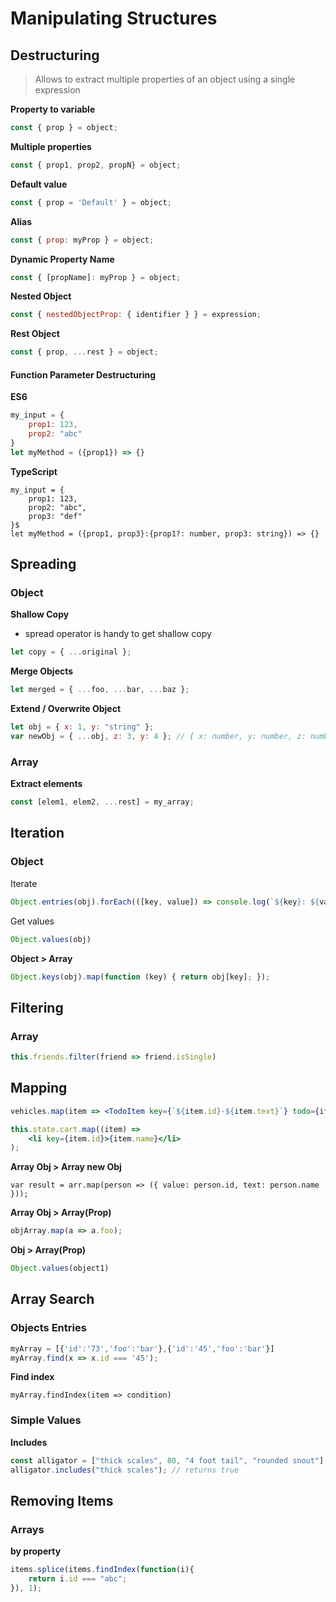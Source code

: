 # Manipulating Structures





## Destructuring

> Allows to extract multiple properties of an object using a single expression 

**Property to variable**

```javascript
const { prop } = object;
```

**Multiple properties**

```js
const { prop1, prop2, propN} = object;
```

**Default value**

```js
const { prop = 'Default' } = object;
```

**Alias**

```js
const { prop: myProp } = object;
```

**Dynamic Property Name**

```js
const { [propName]: myProp } = object;
```

**Nested Object**

```js
const { nestedObjectProp: { identifier } } = expression;
```

**Rest Object**

```js
const { prop, ...rest } = object;
```

#### Function Parameter Destructuring

**ES6**

```js
my_input = {
    prop1: 123,
    prop2: "abc"
}
let myMethod = ({prop1}) => {}
```

**TypeScript**

```tsx
my_input = {
    prop1: 123,
    prop2: "abc",
    prop3: "def"
}$
let myMethod = ({prop1, prop3}:{prop1?: number, prop3: string}) => {}
```





## Spreading



### Object

**Shallow Copy**

- spread operator is handy to get shallow copy

```js
let copy = { ...original };
```

**Merge Objects**

```js
let merged = { ...foo, ...bar, ...baz };
```

**Extend / Overwrite Object**

```js
let obj = { x: 1, y: "string" };
var newObj = { ...obj, z: 3, y: 4 }; // { x: number, y: number, z: number }
```

### Array

**Extract elements**

```js
const [elem1, elem2, ...rest] = my_array;
```







## Iteration



### Object

Iterate

```js
Object.entries(obj).forEach(([key, value]) => console.log(`${key}: ${value}`));
```

Get values

```js
Object.values(obj)
```

**Object > Array**

```js
Object.keys(obj).map(function (key) { return obj[key]; });
```



## Filtering



### Array

```js
this.friends.filter(friend => friend.isSingle)
```



## Mapping



```jsx
vehicles.map(item => <TodoItem key={`${item.id}-${item.text}`} todo={item}/>)}
```

```jsx
this.state.cart.map((item) =>
    <li key={item.id}>{item.name}</li>
);
```



**Array Obj > Array new Obj**

```tsx
var result = arr.map(person => ({ value: person.id, text: person.name }));
```



**Array Obj > Array(Prop)**

```js
objArray.map(a => a.foo);
```

**Obj > Array(Prop)**

```js
Object.values(object1)
```





## Array Search



### Objects Entries

```js
myArray = [{'id':'73','foo':'bar'},{'id':'45','foo':'bar'}]
myArray.find(x => x.id === '45');
```

**Find index**

```tsx
myArray.findIndex(item => condition)
```





### Simple Values

**Includes**

```js
const alligator = ["thick scales", 80, "4 foot tail", "rounded snout"];
alligator.includes("thick scales"); // returns true
```









## Removing Items



### Arrays

**by property**

```js
items.splice(items.findIndex(function(i){
    return i.id === "abc";
}), 1);
```

